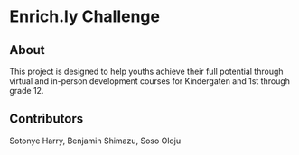 # Enrich.ly Challenge
## About
This project is designed to help youths achieve their full potential through virtual and in-person development courses for Kindergaten and 1st through grade 12.
## Contributors
Sotonye Harry, Benjamin Shimazu, Soso Oloju

